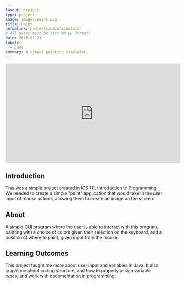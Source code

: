 ```yaml
---
layout: project
type: project
image: images/paint.png
title: Paint
permalink: projects/paintsimulator
# All dates must be YYYY-MM-DD format!
date: 2020-01-23
labels:
  - Java
summary: A simple painting simulator.
---
```


<iframe width="560" height="315" src="https://www.youtube.com/embed/Eqw51s4FVfQ" frameborder="0" allow="accelerometer; autoplay; encrypted-media; gyroscope; picture-in-picture" allowfullscreen></iframe>

## Introduction
This was a simple project created in ICS 111, Introduction to Programming. We needed to create a simple "paint" application that would take in the user input of mouse actions, allowing them to create an image on the screen. 

## About
A simple GUI program where the user is able to interact with this program, painting with a choice of colors given their selection on the keyboard, and a position of where to paint, given input from the mouse.

## Learning Outcomes
This project taught me more about user input and variables in Java. It also taught me about coding structure, and how to properly assign variable types, and work with documentation in programming. 
